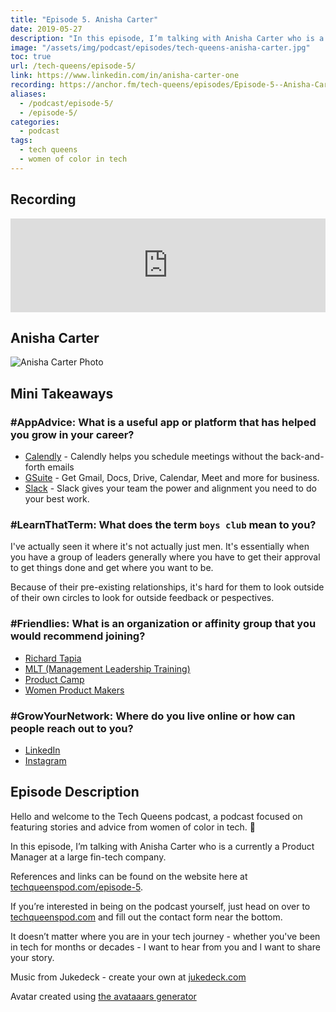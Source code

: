 ```yaml
---
title: "Episode 5. Anisha Carter"
date: 2019-05-27
description: "In this episode, I’m talking with Anisha Carter who is a currently a Product Manager at a large fin-tech company."
image: "/assets/img/podcast/episodes/tech-queens-anisha-carter.jpg"
toc: true
url: /tech-queens/episode-5/
link: https://www.linkedin.com/in/anisha-carter-one
recording: https://anchor.fm/tech-queens/episodes/Episode-5--Anisha-Carter-e42bji
aliases:
  - /podcast/episode-5/
  - /episode-5/
categories:
  - podcast
tags:
  - tech queens
  - women of color in tech
---
```


## Recording

<iframe loading="lazy" src="https://anchor.fm/tech-queens/embed/episodes/Episode-5--Anisha-Carter-e42bji/a-afhksl" frameborder="0" scrolling="no" class="u-margin-top--1-sm" width="100%" height="auto"></iframe>

## Anisha Carter

![Anisha Carter Photo](https://i.imgur.com/Q7mnOxz.png)

## Mini Takeaways

### **#AppAdvice**: What is a useful app or platform that has helped you grow in your career?

- [Calendly](https://calendly.com/) - Calendly helps you schedule meetings without the back-and-forth emails
- [GSuite](https://gsuite.google.com/) - Get Gmail, Docs, Drive, Calendar, Meet and more for business.
- [Slack](https://slack.com/) - Slack gives your team the power and alignment you need to do your best work.

### **#LearnThatTerm**: What does the term `boys club` mean to you?

I've actually seen it where it's not actually just men. It's essentially when you have a group of leaders generally where you have to get their approval to get things done and get where you want to be.

Because of their pre-existing relationships, it's hard for them to look outside of their own circles to look for outside feedback or pespectives.

### **#Friendlies**: What is an organization or affinity group that you would recommend joining?

- [Richard Tapia](http://tapiaconference.org/)
- [MLT (Management Leadership Training)](http://tapiaconference.org/)
- [Product Camp](http://www.productcamp.org/)
- [Women Product Makers](https://leanin.org/circles/women-product-makers)

### **#GrowYourNetwork**: Where do you live online or how can people reach out to you?

- [LinkedIn](https://www.linkedin.com/in/anisha-carter-one)
- [Instagram](https://www.instagram.com/anicarte24/)

## Episode Description

Hello and welcome to the Tech Queens podcast, a podcast focused on featuring stories and advice from women of color in tech. 👑

In this episode, I’m talking with Anisha Carter who is a currently a Product Manager at a large fin-tech company.

References and links can be found on the website here at [techqueenspod.com/episode-5](https://techqueenspod.com/episode-5).

If you’re interested in being on the podcast yourself, just head on over to [techqueenspod.com](https://techqueenspod.com) and fill out the contact form near the bottom.

It doesn’t matter where you are in your tech journey - whether you've been in tech for months or decades - I want to hear from you and I want to share your story.

Music from Jukedeck - create your own at [jukedeck.com](https://jukedeck.com)

Avatar created using [the avataaars generator](https://getavataaars.com/)
